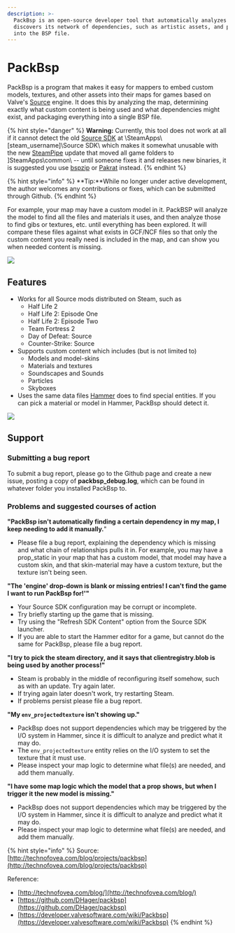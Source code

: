 ```yaml
---
description: >-
  PackBsp is an open-source developer tool that automatically analyzes a map and
  discovers its network of dependencies, such as artistic assets, and packs them
  into the BSP file.
---
```


# PackBsp

PackBsp is a program that makes it easy for mappers to embed custom models, textures, and other assets into their maps for games based on Valve's [Source](http://en.wikipedia.org/wiki/Source\_\(game\_engine\)) engine. It does this by analyzing the map, determining exactly what custom content is being used and what dependencies might exist, and packaging everything into a single BSP file.

{% hint style="danger" %}
**Warning:** Currently, this tool does not work at all if it cannot detect the old [Source SDK](https://developer.valvesoftware.com/wiki/Source\_SDK) at \SteamApps\\\[steam\_username]\Source SDK\ which makes it somewhat unusable with the new [SteamPipe](https://developer.valvesoftware.com/wiki/SteamPipe) update that moved all game folders to ]SteamApps\common\ -- until someone fixes it and releases new binaries, it is suggested you use [bspzip](bspzip.md) or [Pakrat](pakrat.md) instead.
{% endhint %}

{% hint style="info" %}
\*\*Tip:\*\*While no longer under active development, the author welcomes any contributions or fixes, which can be submitted through Github.
{% endhint %}

For example, your map may have a custom model in it. PackBSP will analyze the model to find all the files and materials it uses, and then analyze those to find gibs or textures, etc. until everything has been explored. It will compare these files against what exists in GCF/NCF files so that only the custom content you really need is included in the map, and can show you when needed content is missing.

![](../../../../../.gitbook/assets/Packbsp\_screen01.png)

## Features

* Works for all Source mods distributed on Steam, such as
  * Half Life 2
  * Half Life 2: Episode One
  * Half Life 2: Episode Two
  * Team Fortress 2
  * Day of Defeat: Source
  * Counter-Strike: Source
* Supports custom content which includes (but is not limited to)
  * Models and model-skins
  * Materials and textures
  * Soundscapes and Sounds
  * Particles
  * Skyboxes
* Uses the same data files [Hammer](http://en.wikipedia.org/wiki/Valve\_Hammer\_Editor) does to find special entities. If you can pick a material or model in Hammer, PackBsp should detect it.

![](../../../../../.gitbook/assets/list.png)

## Support

### Submitting a bug report

To submit a bug report, please go to the Github page and create a new issue, posting a copy of **packbsp\_debug.log**, which can be found in whatever folder you installed PackBsp to.

### Problems and suggested courses of action

**"PackBsp isn't automatically finding a certain dependency in my map, I keep needing to add it manually.**"

* Please file a bug report, explaining the dependency which is missing and what chain of relationships pulls it in. For example, you may have a prop\_static in your map that has a custom model, that model may have a custom skin, and that skin-material may have a custom texture, but the texture isn't being seen.

**"The 'engine' drop-down is blank or missing entries! I can't find the game I want to run PackBsp for!'"**

* Your Source SDK configuration may be corrupt or incomplete.
* Try briefly starting up the game that is missing.
* Try using the "Refresh SDK Content" option from the Source SDK launcher.
* If you are able to start the Hammer editor for a game, but cannot do the same for PackBsp, please file a bug report.

**"I try to pick the steam directory, and it says that clientregistry.blob is being used by another process!"**

* Steam is probably in the middle of reconfiguring itself somehow, such as with an update. Try again later.
* If trying again later doesn't work, try restarting Steam.
* If problems persist please file a bug report.

**"My `env_projectedtexture` isn't showing up."**

* PackBsp does not support dependencies which may be triggered by the I/O system in Hammer, since it is difficult to analyze and predict what it may do.
* The `env_projectedtexture` entity relies on the I/O system to set the texture that it must use.
* Please inspect your map logic to determine what file(s) are needed, and add them manually.

**"I have some map logic which the model that a prop shows, but when I trigger it the new model is missing."**

* PackBsp does not support dependencies which may be triggered by the I/O system in Hammer, since it is difficult to analyze and predict what it may do.
* Please inspect your map logic to determine what file(s) are needed, and add them manually.

{% hint style="info" %}
Source: [http://technofovea.com/blog/projects/packbsp](http://technofovea.com/blog/projects/packbsp)

Reference:

* [http://technofovea.com/blog/](http://technofovea.com/blog/)
* [https://github.com/DHager/packbsp](https://github.com/DHager/packbsp)
* [https://developer.valvesoftware.com/wiki/Packbsp](https://developer.valvesoftware.com/wiki/Packbsp)
{% endhint %}
